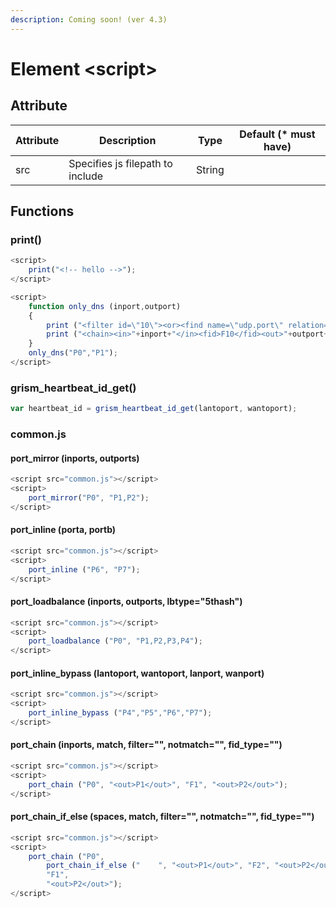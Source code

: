 ```yaml
---
description: Coming soon! (ver 4.3)
---
```


# Element \<script>

## Attribute

| Attribute | Description                      | Type   | Default (\* must have) |
| --------- | -------------------------------- | ------ | ---------------------- |
| src       | Specifies js filepath to include | String |                        |

## Functions

### print()

```javascript
<script>
    print("<!-- hello -->");
</script>
```

```javascript
<script>
    function only_dns (inport,outport)
    {
        print ("<filter id=\"10\"><or><find name=\"udp.port\" relation=\"==\" content=\"53\"></or></filter>");
        print ("<chain><in>"+inport+"</in><fid>F10</fid><out>"+outport+"</out></chain>");
    }
    only_dns("P0","P1");
</script>
```

### grism\_heartbeat\_id\_get()

```javascript
var heartbeat_id = grism_heartbeat_id_get(lantoport, wantoport);
```

### common.js

#### port\_mirror (inports, outports)

```javascript
<script src="common.js"></script>
<script>
    port_mirror("P0", "P1,P2");
</script>
```

#### port\_inline (porta, portb)

```javascript
<script src="common.js"></script>
<script>
    port_inline ("P6", "P7");
</script>
```

#### port\_loadbalance (inports, outports, lbtype="5thash")

```javascript
<script src="common.js"></script>
<script>
    port_loadbalance ("P0", "P1,P2,P3,P4");
</script>
```

#### port\_inline\_bypass (lantoport, wantoport, lanport, wanport)

```javascript
<script src="common.js"></script>
<script>
    port_inline_bypass ("P4","P5","P6","P7");
</script>
```

#### port\_chain (inports, match, filter="", notmatch="", fid\_type="")

```javascript
<script src="common.js"></script>
<script>
    port_chain ("P0", "<out>P1</out>", "F1", "<out>P2</out>");
</script>
```

#### port\_chain\_if\_else (spaces, match, filter="", notmatch="", fid\_type="")

```javascript
<script src="common.js"></script>
<script>
    port_chain ("P0",
        port_chain_if_else ("    ", "<out>P1</out>", "F2", "<out>P2</out>"),
        "F1",
        "<out>P2</out>");
</script>
```
